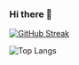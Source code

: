 ### Hi there 👋

[![GitHub Streak](https://github-readme-streak-stats-seven-orpin.vercel.app?user=yjwbcxy&theme=soft-green&date_format=j%2Fn%5B%2FY%5D&hide_current_streak=true)](https://git.io/streak-stats)

![Top Langs](https://github-readme-stats-inky-chi-45.vercel.app/api/top-langs/?username=yjwbcxy&layout=compact&theme=dark&card_width=330&exclude_repo=github-readme-streak-stats,github-readme-stats)
<!--
**YJWBCXY/YJWBCXY** is a ✨ _special_ ✨ repository because its `README.md` (this file) appears on your GitHub profile.
-->
